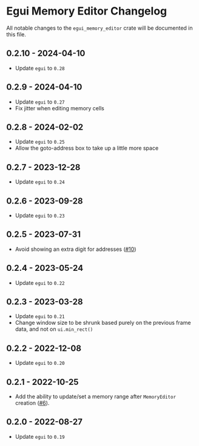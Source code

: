 # Egui Memory Editor Changelog

All notable changes to the `egui_memory_editor` crate will be documented in this file.

## 0.2.10 - 2024-04-10

* Update `egui` to `0.28`

## 0.2.9 - 2024-04-10

* Update `egui` to `0.27`
* Fix jitter when editing memory cells

## 0.2.8 - 2024-02-02

* Update `egui` to `0.25`
* Allow the goto-address box to take up a little more space

## 0.2.7 - 2023-12-28

* Update `egui` to `0.24`

## 0.2.6 - 2023-09-28

* Update `egui` to `0.23`

## 0.2.5 - 2023-07-31

* Avoid showing an extra digit for addresses ([#10](https://github.com/Hirtol/egui_memory_editor/pull/10))

## 0.2.4 - 2023-05-24

* Update `egui` to `0.22`

## 0.2.3 - 2023-03-28

* Update `egui` to `0.21`
* Change window size to be shrunk based purely on the previous frame data, and not on `ui.min_rect()`

## 0.2.2 - 2022-12-08

* Update `egui` to `0.20`

## 0.2.1 - 2022-10-25

* Add the ability to update/set a memory range after `MemoryEditor`
  creation ([#6](https://github.com/Hirtol/egui_memory_editor/pull/6)).

## 0.2.0 - 2022-08-27

* Update `egui` to `0.19`